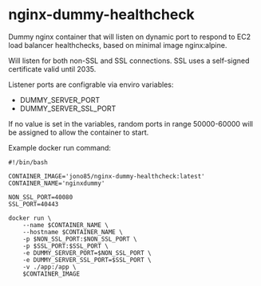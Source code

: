 # nginx-dummy-healthcheck
Dummy nginx container that will listen on dynamic port to respond to EC2 load balancer healthchecks, based on minimal image nginx:alpine.

Will listen for both non-SSL and SSL connections.
SSL uses a self-signed certificate valid until 2035.

Listener ports are configrable via enviro variables:
- DUMMY_SERVER_PORT
- DUMMY_SERVER_SSL_PORT

If no value is set in the variables, random ports in range 50000-60000 will be assigned to allow the container to start.


Example docker run command:
```
#!/bin/bash

CONTAINER_IMAGE='jono85/nginx-dummy-healthcheck:latest'
CONTAINER_NAME='nginxdummy'

NON_SSL_PORT=40080
SSL_PORT=40443

docker run \
	--name $CONTAINER_NAME \
	--hostname $CONTAINER_NAME \
	-p $NON_SSL_PORT:$NON_SSL_PORT \
	-p $SSL_PORT:$SSL_PORT \
	-e DUMMY_SERVER_PORT=$NON_SSL_PORT \
	-e DUMMY_SERVER_SSL_PORT=$SSL_PORT \
	-v ./app:/app \
	$CONTAINER_IMAGE
```